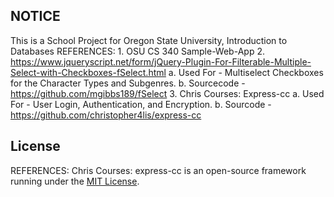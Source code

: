 ## NOTICE
This is a School Project for Oregon State University, Introduction to Databases
REFERENCES:
  	1. OSU CS 340 Sample-Web-App 
  	2. https://www.jqueryscript.net/form/jQuery-Plugin-For-Filterable-Multiple-Select-with-Checkboxes-fSelect.html
		a. Used For - Multiselect Checkboxes for the Character Types and Subgenres.
		b. Sourcecode - https://github.com/mgibbs189/fSelect
    3. Chris Courses: Express-cc
		a. Used For - User Login, Authentication, and Encryption.
		b. Sourcode - https://github.com/christopher4lis/express-cc


## License
REFERENCES:
Chris Courses:
	express-cc is an open-source framework running under the [MIT License](https://opensource.org/licenses/MIT).
